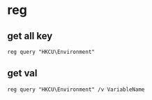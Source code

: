 # reg

## get all key
```
reg query "HKCU\Environment"
```

## get val
```
reg query "HKCU\Environment" /v VariableName
```